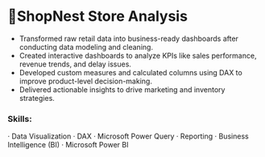 # 🛒ShopNest Store Analysis

- Transformed raw retail data into business-ready dashboards after conducting data modeling and cleaning.
- Created interactive dashboards to analyze KPIs like sales performance, revenue trends, and delay issues.
- Developed custom measures and calculated columns using DAX to improve product-level decision-making.
- Delivered actionable insights to drive marketing and inventory strategies.

### Skills:
· Data Visualization · DAX · Microsoft Power Query · Reporting · Business Intelligence (BI) · Microsoft Power BI
